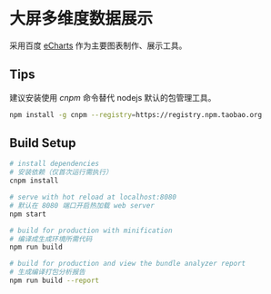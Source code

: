 # 大屏多维度数据展示

采用百度 [eCharts](http://echarts.baidu.com/) 作为主要图表制作、展示工具。

## Tips
建议安装使用 _cnpm_ 命令替代 nodejs 默认的包管理工具。
``` bash
npm install -g cnpm --registry=https://registry.npm.taobao.org
```

## Build Setup

``` bash
# install dependencies
# 安装依赖（仅首次运行需执行）
cnpm install

# serve with hot reload at localhost:8080
# 默认在 8080 端口开启热加载 web server
npm start

# build for production with minification
# 编译成生成环境所需代码
npm run build

# build for production and view the bundle analyzer report
# 生成编译打包分析报告
npm run build --report
```

